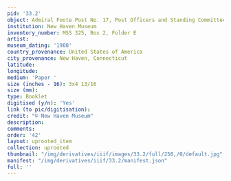 ```yaml
---
pid: '33.2'
object: Admiral Foote Post No. 17, Post Officers and Standing Committees
institution: New Haven Museum
inventory_number: MSS 325, Box 2, Folder E
artist:
museum_dating: '1908'
country_provenance: United States of America
city_provenance: New Haven, Connecticut
latitude:
longitude:
medium: 'Paper '
size (inches - 16): 3x4 13/16
size (mm):
type: Booklet
digitised (y/n): 'Yes'
link (to pic/digitisation):
credit: "© New Haven Museum"
description:
comments:
order: '42'
layout: uprooted_item
collection: uprooted
thumbnail: "/img/derivatives/iiif/images/33.2/full/250,/0/default.jpg"
manifest: "/img/derivatives/iiif/33.2/manifest.json"
full: ''
---
```

